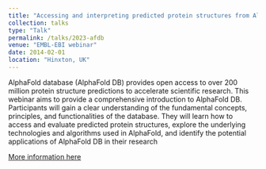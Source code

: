```yaml
---
title: "Accessing and interpreting predicted protein structures from AlphaFold database"
collection: talks
type: "Talk"
permalink: /talks/2023-afdb
venue: "EMBL-EBI webinar"
date: 2014-02-01
location: "Hinxton, UK"
---
```


AlphaFold database (AlphaFold DB) provides open access to over 200 million protein structure predictions to accelerate scientific research. This webinar aims to provide a comprehensive introduction to AlphaFold DB. Participants will gain a clear understanding of the fundamental concepts, principles, and functionalities of the database. They will learn how to access and evaluate predicted protein structures, explore the underlying technologies and algorithms used in AlphaFold, and identify the potential applications of AlphaFold DB in their research

[More information here](https://doi.org/10.6019/tol.alphafolddboct2023-w.2023.00001.1)
